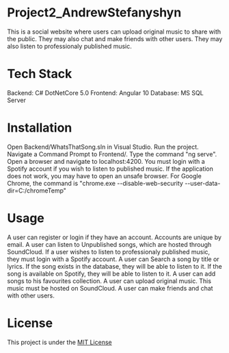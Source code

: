 # Project2_AndrewStefanyshyn
This is a social website where users can upload original music to share with the public. They may also chat and make friends with other users. They may also listen to professionaly published music.
# Tech Stack
Backend: C# DotNetCore 5.0
Frontend: Angular 10
Database: MS SQL Server
# Installation
Open Backend/WhatsThatSong.sln in Visual Studio. Run the project.
Navigate a Command Prompt to Frontend/. Type the command "ng serve".
Open a browser and navigate to localhost:4200. You must login with a Spotify account if you wish to listen to published music. 
If the application does not work, you may have to open an unsafe browser. For Google Chrome, the command is "chrome.exe --disable-web-security  --user-data-dir=C:/chromeTemp"
# Usage
A user can register or login if they have an account. Accounts are unique by email.
A user can listen to Unpublished songs, which are hosted through SoundCloud. If a user wishes to listen to professionaly published music, they must login with a Spotify account.
A user can Search a song by title or lyrics. If the song exists in the database, they will be able to listen to it. If the song is available on Spotify, they will be able to listen to it.
A user can add songs to his favourites collection.
A user can upload original music. This music must be hosted on SoundCloud.
A user can make friends and chat with other users.
# License
This project is under the [MIT License](https://github.com/git/git-scm.com/blob/master/MIT-LICENSE.txt)
